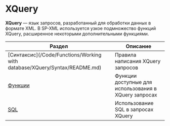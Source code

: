 # XQuery

**XQuery** — язык запросов, разработанный для обработки данных в формате XML. В SP-XML используется узкое подмножество функций XQuery, расширенное некоторыми дополнительными функциями.

| Раздел | Описание |
| --- | --- |
| [Синтаксис](/Code/Functions/Working with database/XQuery/Syntax/README.md) | Правила написания XQuery запросов |
| [Функции](/Code/Functions/WorkingWithDatabase/XQuery/Functions/README.md) | Функции доступные для использования в XQuery запросах |
| [SQL](/Code/Functions/WorkingWithDatabase/XQuery/SQL/README.md) | Использование SQL в запросах XQuery |



